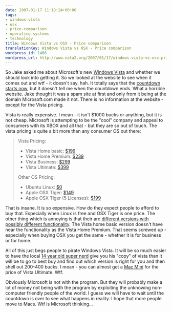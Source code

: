 ```yaml
---
date: 2007-01-17 11:18:24+00:00
tags:
- windows-vista
- osx
- price-comparison
- operating-systems
- technology
title: Windows Vista vs OSX - Price comparison
translationKey: Windows Vista vs OSX - Price comparison
wordpress_id: 1406
wordpress_url: http://www.nata2.org/2007/01/17/windows-vista-vs-osx-price-comparison/
---
```


So Jake asked me about Microsoft's new <a href="http://www.microsoft.com/windowsvista">Windows Vista</a> and whether we should look into getting it. So we looked at the website to see when it comes out and wtf - it doesn't say. hah. It totally says that the <a href="http://www.microsoft.com/windowsvista/getready/wow.mspx">countdown starts now</a>, but it doesn't tell me when the countdown ends. What a horrible website. Jake thought it was a spam site at first and only from it being at the domain Microsoft.com made it not. There is no information at the website - except for the Vista pricing.

Vista is really expensive. I mean - it isn't $1000 bucks or anything, but it is not cheap. Microsoft is attempting to be the "cool" company and appeal to consumers with its XBOX and all that - but they are so out of touch. The vista pricing is quite a bit more than any consumer OS out there:
<blockquote>Vista Pricing:
<ul>
	<li>Vista Home basic: <a href="http://www.microsoft.com/windowsvista/getready/editions/home_basic.mspx">$199</a></li>
	<li>Vista Home Premium: <a href="http://www.microsoft.com/windowsvista/getready/editions/home_premium.mspx">$239</a></li>
	<li>Vista Business: <a href="http://www.microsoft.com/windowsvista/getready/editions/business.mspx">$299</a></li>
	<li>Vista Ultimate: <a href="http://www.microsoft.com/windowsvista/getready/editions/ultimate.mspx">$399</a></li>
</ul>
Other OS Pricing:
<ul>
	<li>Ubuntu Linux: <a href="http://www.ubuntu.com/">$0</a></li>
	<li>Apple OSX Tiger: <a href="http://store.apple.com/1-800-MY-APPLE/WebObjects/AppleStore.woa/wa/RSLID?mco=405B1455&amp;nplm=MA453Z%2FA">$149</a></li>
	<li>Apple OSX Tiger (5 Licenses): <a href="http://store.apple.com/1-800-MY-APPLE/WebObjects/AppleStore.woa/wa/RSLID?mco=405B1455&amp;nplm=MA453Z%2FA">$199</a></li>
</ul>
</blockquote>
That is insane. It is so expensive. How do they expect people to afford to buy that. Especially when Linux is free and OSX Tiger is one price. The other thing which is annoying is that their are <a href="http://www.microsoft.com/windowsvista/getready/editions/default.mspx">different versions with possibly different functionality</a>. The Vista home basic version doesn't have near the functionality as the Vista Home Premium. That seems screwed up - especially when buying OSX you get the same - whether it is for business or for home.

All of this just begs people to pirate Windows Vista. It will be so much easier to have the local <a href="http://thepiratebay.org/search.php?q=%22windows+vista+ultimate%22+x86+DVD">14 year old super nerd</a> give you his "copy" of vista than it will be to go to best buy and find out which version is right for you and then shell out 200-400 bucks. I mean - you can almost get a <a href="http://www.apple.com/macmini/">Mac Mini</a> for the price of Vista Ultimate. Wtf.

Obviously Microsoft is not with the program. But they will probably make a lot of money not being with the program by exploiting the unknowing non-computer friendly people of the world. I guess we will have to wait until the countdown is over to see what happens in reality. I hope that more people move to Macs. Wtf is Microsoft thinking...